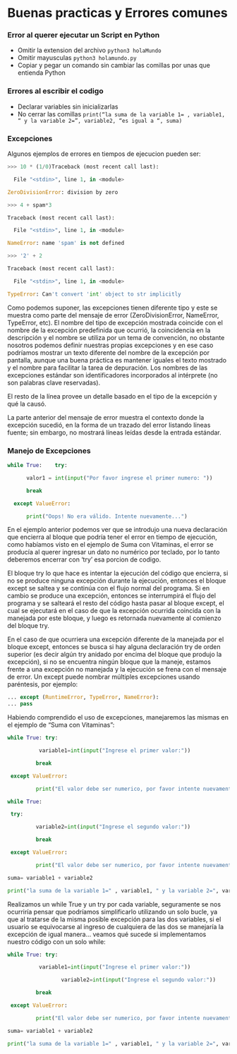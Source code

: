 # Buenas practicas y Errores comunes

### Error al querer ejecutar un Script en Python

* Omitir la extension del archivo `python3 holaMundo`
* Omitir mayusculas `python3 holamundo.py`
* Copiar y pegar un comando sin cambiar las comillas por unas que entienda Python

### Errores al escribir el codigo

* Declarar variables sin inicializarlas
* No cerrar las comillas `print(“la suma de la variable 1= , variable1, “ y la variable 2=”, variable2, “es igual a “, suma)`

### Excepciones

Algunos ejemplos de errores en tiempos de ejecucion pueden ser:

```python
>>> 10 * (1/0)Traceback (most recent call last):

  File "<stdin>", line 1, in <module>

ZeroDivisionError: division by zero

>>> 4 + spam*3

Traceback (most recent call last):

  File "<stdin>", line 1, in <module>

NameError: name 'spam' is not defined

>>> '2' + 2

Traceback (most recent call last):

  File "<stdin>", line 1, in <module>

TypeError: Can't convert 'int' object to str implicitly
```

Como podemos suponer, las excepciones tienen diferente tipo y este se muestra como parte del mensaje de error (ZeroDivisionError, NameError, TypeError, etc). El nombre del tipo de excepción mostrada coincide con el nombre de la excepción predefinida que ocurrió, la coincidencia en la descripción y el nombre se utiliza por un tema de convención, no obstante nosotros podemos definir nuestras propias excepciones y en ese caso podríamos mostrar un texto diferente del nombre de la excepción por pantalla, aunque una buena práctica es mantener iguales el texto mostrado y el nombre para facilitar la tarea de depuración. Los nombres de las excepciones estándar son identificadores incorporados al intérprete (no son palabras clave reservadas).

El resto de la línea provee un detalle basado en el tipo de la excepción y qué la causó.

La parte anterior del mensaje de error muestra el contexto donde la excepción sucedió, en la forma de un trazado del error listando líneas fuente; sin embargo, no mostrará líneas leídas desde la entrada estándar.

### Manejo de Excepciones

```python
while True:    try:

      valor1 = int(input("Por favor ingrese el primer numero: "))

      break

  except ValueError:

      print("Oops! No era válido. Intente nuevamente...")
```

En el ejemplo anterior podemos ver que se introdujo una nueva declaración que encierra al bloque que podría tener el error en tiempo de ejecución, como habíamos visto en el ejemplo de Suma con Vitaminas, el error se producía al querer ingresar un dato no numérico por teclado, por lo tanto deberemos encerrar con ‘try’ esa porcion de codigo.

El bloque try lo que hace es intentar la ejecución del código que encierra, si no se produce ninguna excepción durante la ejecución, entonces el bloque except se saltea y se continúa con el flujo normal del programa.
Si en cambio se produce una excepción, entonces se interrumpirá el flujo del programa y se salteará el resto del código hasta pasar al bloque except, el cual se ejecutará en el caso de que la excepción ocurrida coincida con la manejada por este bloque, y luego es retornada nuevamente al comienzo del bloque try.

En el caso de que ocurriera una excepción diferente de la manejada por el bloque except, entonces se busca si hay alguna declaración try de orden superior (es decir algún try anidado por encima del bloque que produjo la excepción), si no se encuentra ningún bloque que la maneje, estamos frente a una excepción no manejada y la ejecución se frena con el mensaje de error.
Un except puede nombrar múltiples excepciones usando paréntesis, por ejemplo:

```python
... except (RuntimeError, TypeError, NameError):
... pass
```

Habiendo comprendido el uso de excepciones, manejaremos las mismas en el ejemplo de “Suma con Vitaminas”:

```python
while True: try:

          variable1=int(input("Ingrese el primer valor:"))

         break

 except ValueError:

         print("El valor debe ser numerico, por favor intente nuevamente")

while True:

 try:

         variable2=int(input("Ingrese el segundo valor:"))

         break

 except ValueError:

         print("El valor debe ser numerico, por favor intente nuevamente")

suma= variable1 + variable2

print("la suma de la variable 1=" , variable1, " y la variable 2=", variable2, "es igual a ", suma)
```

Realizamos un while True y un try por cada variable, seguramente se nos ocurriría pensar que podríamos simplificarlo utilizando un solo bucle, ya que al tratarse de la misma posible excepción para las dos variables, si el usuario se equivocarse al ingreso de cualquiera de las dos se manejaría la excepción de igual manera… veamos qué sucede si implementamos nuestro código con un solo while:

```python
while True: try:

          variable1=int(input("Ingrese el primer valor:"))

                 variable2=int(input("Ingrese el segundo valor:"))

         break

 except ValueError:

         print("El valor debe ser numerico, por favor intente nuevamente")

suma= variable1 + variable2

print("la suma de la variable 1=" , variable1, " y la variable 2=", variable2, "es igual a ", suma)
```

